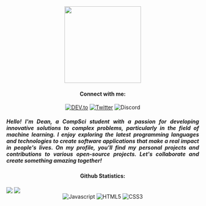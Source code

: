 <!-- Machine Learning GIF -->
<div id="header" align="center">
    <img src="https://media.giphy.com/media/v1.Y2lkPTc5MGI3NjExZjBjMjg2ZmU5NzRjZTQ4ZjZmMTEwYmQ2NzQyZDUyNTRiMzllNWJmNSZlcD12MV9pbnRlcm5hbF9naWZzX2dpZklkJmN0PXM/F04IIH8SwCB6iBa36I/giphy-downsized-large.gif" height="200px" width="auto">
</div>

<!-- Social Links -->
<h4 align="center">Connect with me:</h4>
<p align="center">
<a href="https://dev.to/deanjdev" target="blank"><img src="https://img.shields.io/badge/-deanjdev-white?logo=dev.to&logoColor=black&style=for-the-badge&logoWidth=20" alt="DEV.to"></a>
<a href="https://twitter.com/deandotdev" target="_blank"><img src="https://img.shields.io/badge/-deandotdev-blue?logo=twitter&logoColor=white&style=for-the-badge&logoWidth=20" alt="Twitter"></a>
<img src="https://img.shields.io/badge/-cerberus#2131-5865F2?logo=discord&logoColor=white&style=for-the-badge&logoWidth=20" alt="Discord">
</p>

<!-- Introduction Message -->
<h5 align="justify">Hello! I'm Dean, a CompSci student with a passion for developing innovative solutions to complex problems, particularly in the field of machine learning. I enjoy exploring the latest programming languages and technologies to create software applications that make a real impact in people's lives. On my profile, you'll find my personal projects and contributions to various open-source projects. Let's collaborate and create something amazing together!</h5>


<!-- Github Stats -->
<h4 align="center">Github Statistics:</h4>
<img align="center" src="https://github-readme-stats.vercel.app/api?username=deanjdev&show_icons=true&theme=radical" />
<img align="center" src="https://github-readme-stats.vercel.app/api/top-langs/?username=deanjdev&layout=compact"/>


<!-- Languages -->
<div align="center">
    <img src="https://img.shields.io/badge/-JavaScript-F7DF1E?logo=javascript&logoColor=black&style=for-the-badge&logoWidth=20" alt="Javascript">
    <img src="https://img.shields.io/badge/-HTML5-E34F26?logo=html5&logoColor=white&style=for-the-badge&logoWidth=20" alt="HTML5">
    <img src="https://img.shields.io/badge/-CSS3-1572B6?logo=css3&logoColor=white&style=for-the-badge&logoWidth=20" alt="CSS3">
</div>

